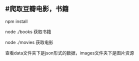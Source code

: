 #爬取豆瓣电影，书籍
----
npm install

node ./books  获取书籍

node ./movies  获取电影

查看data文件夹下是json形式的数据，images文件夹下是图片资源